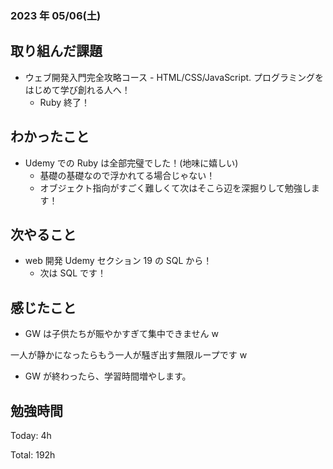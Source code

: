 ### 2023 年 05/06(土)

## 取り組んだ課題

- ウェブ開発入門完全攻略コース - HTML/CSS/JavaScript. プログラミングをはじめて学び創れる人へ！
  - Ruby 終了！

## わかったこと

- Udemy での Ruby は全部完璧でした！(地味に嬉しい)
  - 基礎の基礎なので浮かれてる場合じゃない！
  - オブジェクト指向がすごく難しくて次はそこら辺を深掘りして勉強します！

## 次やること

- web 開発 Udemy セクション 19 の SQL から！
  - 次は SQL です！

## 感じたこと

- GW は子供たちが賑やかすぎて集中できません w

一人が静かになったらもう一人が騒ぎ出す無限ループです w

- GW が終わったら、学習時間増やします。

## 勉強時間

Today: 4h

Total: 192h
